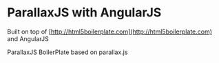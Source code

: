 # ParallaxJS with AngularJS

Built on top of [http://html5boilerplate.com](http://html5boilerplate.com)
and AngularJS

ParallaxJS BoilerPlate based on parallax.js
